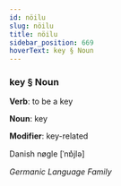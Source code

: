 ```yaml
---
id: nöilu
slug: nöilu
title: nöilu
sidebar_position: 669
hoverText: key § Noun
---
```


### key § Noun

**Verb**: to be a key

**Noun**: key

**Modifier**: key-related

Danish nøgle [ˈnɒ̽jlə]

*Germanic Language Family*